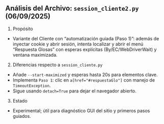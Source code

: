 ﻿## Análisis del Archivo: `session_cliente2.py` (06/09/2025)

1) Propósito

- Variante del Cliente con “automatización guiada (Paso 1)”: además de inyectar cookie y abrir sesión, intenta localizar y abrir el menú “Respuesta Glosas” con esperas explícitas (By/EC/WebDriverWait) y ventana maximizada.

2) Diferencias respecto a `session_cliente.py`

- Añade `--start-maximized` y esperas hasta 20s para elementos clave.
- Implementa `Paso 1`: clic en `a[href="#respuestaGlo"]` con manejo de `TimeoutException`.
- Sigue usando `detach=True` para dejar el navegador abierto.

3) Estado

- Experimental; útil para diagnóstico GUI del sitio y primeros pasos guiados.
